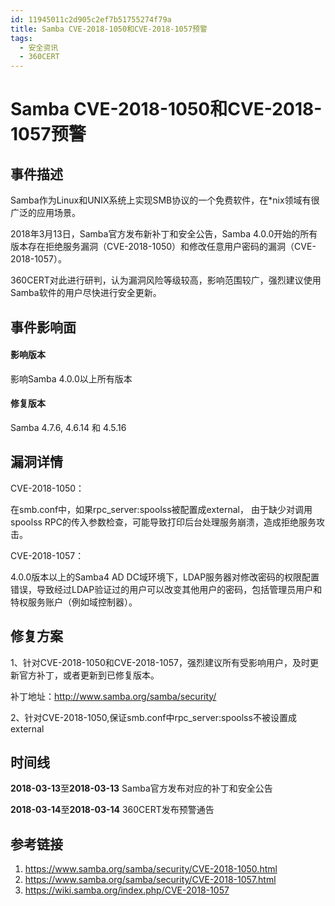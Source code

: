 ```yaml
---
id: 11945011c2d905c2ef7b51755274f79a
title: Samba CVE-2018-1050和CVE-2018-1057预警
tags: 
  - 安全资讯
  - 360CERT
---
```


# Samba CVE-2018-1050和CVE-2018-1057预警

事件描述
----


Samba作为Linux和UNIX系统上实现SMB协议的一个免费软件，在*nix领域有很广泛的应用场景。


2018年3月13日，Samba官方发布新补丁和安全公告，Samba 4.0.0开始的所有版本存在拒绝服务漏洞（CVE-2018-1050）和修改任意用户密码的漏洞（CVE-2018-1057）。


360CERT对此进行研判，认为漏洞风险等级较高，影响范围较广，强烈建议使用Samba软件的用户尽快进行安全更新。


事件影响面
-----


#### 影响版本


影响Samba 4.0.0以上所有版本


#### 修复版本


Samba 4.7.6, 4.6.14 和 4.5.16


漏洞详情
----


CVE-2018-1050：


在smb.conf中，如果rpc\_server:spoolss被配置成external， 由于缺少对调用spoolss RPC的传入参数检查，可能导致打印后台处理服务崩溃，造成拒绝服务攻击。


CVE-2018-1057：


4.0.0版本以上的Samba4 AD DC域环境下，LDAP服务器对修改密码的权限配置错误，导致经过LDAP验证过的用户可以改变其他用户的密码，包括管理员用户和特权服务账户（例如域控制器）。


修复方案
----


1、针对CVE-2018-1050和CVE-2018-1057，强烈建议所有受影响用户，及时更新官方补丁，或者更新到已修复版本。


补丁地址：<http://www.samba.org/samba/security/>


2、针对CVE-2018-1050,保证smb.conf中rpc\_server:spoolss不被设置成external


时间线
---


**2018-03-13**至**2018-03-13** Samba官方发布对应的补丁和安全公告


**2018-03-14**至**2018-03-14** 360CERT发布预警通告


参考链接
----


1. <https://www.samba.org/samba/security/CVE-2018-1050.html>
2. <https://www.samba.org/samba/security/CVE-2018-1057.html>
3. <https://wiki.samba.org/index.php/CVE-2018-1057>


